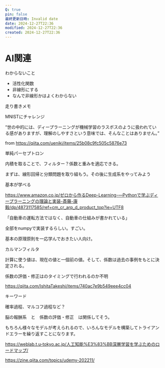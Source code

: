```yaml
---
Q: true
pin: false
最終更新日時: Invalid date
date: 2024-12-27T22:36
modified: 2024-12-27T22:36
created: 2024-12-27T22:36
---
```

# AI関連

わからないこと

- 活性化関数  
- 非線形にする  
- なんで非線形かはよくわからない  

走り書きメモ

MNISTにチャレンジ

“世の中的には、ディープラーニングが機械学習のラスボスのように扱われている感がありますが、理解のしやすさという意味では、そんなことはありません。”

from https://qiita.com/ueniki/items/25b08c9fc505c5876e73

単純パーセプトロン

内積を取ることで、フィルター？係数と重みを適応できる。

まずは、線形回帰と分類問題を取り組もう。その後に生成系をやってみよう

基本が学べる

https://www.amazon.co.jp/ゼロから作るDeep-Learning-―Pythonで学ぶディープラーニングの理論と実装-斎藤-康毅/dp/4873117585/ref=cm_cr_arp_d_product_top?ie=UTF8

「自動車の運転方法ではなく、自動車の仕組みが書かれている」

全部をnumpyで実装するらしい。すごい。

基本の原理原則を一応学んでおきたい人向け。

カルマンフィルタ

計算に使う値は、現在の値と一個前の値。そして、係数は過去の事例をもとに決定される。

係数の評価・修正はのタイミングで行われるのか不明

https://qiita.com/IshitaTakeshi/items/740ac7e9b549eee4cc04

キーワード

確率過程、マルコフ過程など？

脳の報酬系　と　係数の評価・修正　は関係してそう。

もちろん様々なモデルが考えられるので、いろんなモデルを構築してトライアンドエラーを繰り返すことになります。

https://weblab.t.u-tokyo.ac.jp/人工知能%E3%83%BB深層学習を学ぶためのロードマップ/

https://zine.qiita.com/topics/udemy-202211/